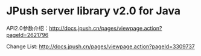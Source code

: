 JPush server library v2.0 for Java
==================================

API2.0参数介绍：http://docs.jpush.cn/pages/viewpage.action?pageId=2621796

Change List:
http://docs.jpush.cn/pages/viewpage.action?pageId=3309737
